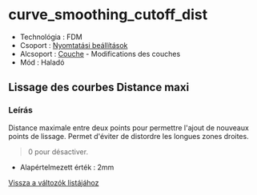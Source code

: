 # curve\_smoothing\_cutoff\_dist

* Technológia : FDM
* Csoport : [Nyomtatási beállítások](../../konfig/print_settings.md)
* Alcsoport : [Couche](../../beallitasok/print_settings.md#couche) - Modifications des couches
* Mód : Haladó

## Lissage des courbes Distance maxi

### Leírás

Distance maximale entre deux points pour permettre l'ajout de nouveaux points de lissage. Permet d'éviter de distordre les longues zones droites.

> 0 pour désactiver.

* Alapértelmezett érték : 2mm

[Vissza a változók listájához](/)

